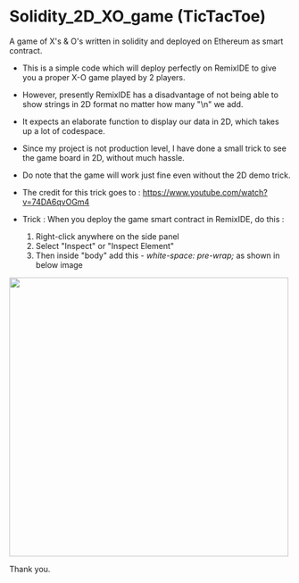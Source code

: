 # Solidity_2D_XO_game (TicTacToe)
A game of X's &amp; O's written in solidity and deployed on Ethereum as smart contract.

- This is a simple code which will deploy perfectly on RemixIDE to give you a proper X-O game played by 2 players. 
- However, presently RemixIDE has a disadvantage of not being able to show strings in 2D format no matter how many "\n" we add. 
- It expects an elaborate function to display our data in 2D, which takes up a lot of codespace.
- Since my project is not production level, I have done a small trick to see the game board in 2D, without much hassle. 
- Do note that the game will work just fine even without the 2D demo trick.
- The credit for this trick goes to : https://www.youtube.com/watch?v=74DA6qvOGm4

- Trick : When you deploy the game smart contract in RemixIDE, do this :
  1. Right-click anywhere on the side panel
  2. Select "Inspect" or "Inspect Element"
  3. Then inside "body" add this - *white-space: pre-wrap;* as shown in below image
  
<img src=https://user-images.githubusercontent.com/125461903/224540944-fe300e85-0445-43d8-8dd0-1d8d5e81d5bc.png width="500">


Thank you.
  
